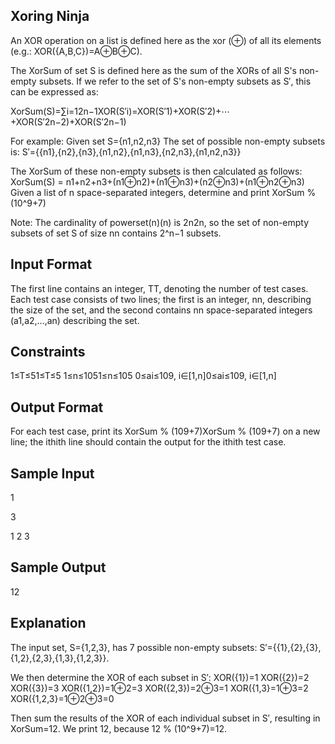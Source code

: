 Xoring Ninja
------------

An XOR operation on a list is defined here as the xor (⊕) of all its elements (e.g.: XOR({A,B,C})=A⊕B⊕C).

The XorSum of set S is defined here as the sum of the XORs of all S's non-empty subsets. If we refer to the set of S's non-empty subsets as S′, this can be expressed as:

XorSum(S)=∑i=12n−1XOR(S′i)=XOR(S′1)+XOR(S′2)+⋯+XOR(S′2n−2)+XOR(S′2n−1)

For example: Given set S={n1,n2,n3}
The set of possible non-empty subsets is: S′={{n1},{n2},{n3},{n1,n2},{n1,n3},{n2,n3},{n1,n2,n3}}

The XorSum of these non-empty subsets is then calculated as follows:
XorSum(S) = n1+n2+n3+(n1⊕n2)+(n1⊕n3)+(n2⊕n3)+(n1⊕n2⊕n3)
Given a list of n space-separated integers, determine and print XorSum % (10^9+7)

Note: The cardinality of powerset(n)(n) is 2n2n, so the set of non-empty subsets of set S of size nn contains 2^n−1 subsets.

Input Format
------------
The first line contains an integer, TT, denoting the number of test cases.
Each test case consists of two lines; the first is an integer, nn, describing the size of the set, and the second contains nn space-separated integers (a1,a2,…,an) describing the set.

Constraints
-----------
1≤T≤51≤T≤5
1≤n≤1051≤n≤105
0≤ai≤109, i∈[1,n]0≤ai≤109, i∈[1,n]

Output Format
-------------
For each test case, print its XorSum % (109+7)XorSum % (109+7) on a new line; the ithith line should contain the output for the ithith test case.

Sample Input
------------
1

3

1 2 3

Sample Output
-------------
12

Explanation
-----------
The input set, S={1,2,3}, has 7 possible non-empty subsets: S′={{1},{2},{3},{1,2},{2,3},{1,3},{1,2,3}}.

We then determine the XOR of each subset in S′:
XOR({1})=1
XOR({2})=2
XOR({3})=3
XOR({1,2})=1⊕2=3
XOR({2,3})=2⊕3=1
XOR({1,3}=1⊕3=2
XOR({1,2,3}=1⊕2⊕3=0

Then sum the results of the XOR of each individual subset in S′, resulting in XorSum=12. We print 12, because 12 % (10^9+7)=12.

